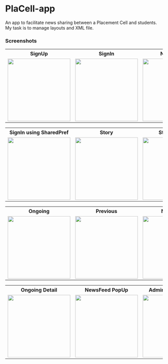 # PlaCell-app
An app to facilitate news sharing between a Placement Cell and students.
My task is to manage layouts and XML file.
### Screenshots
<table>
  <tbody>
    <tr>
      <th>SignUp</th>
      <th>SignIn</th>
      <th>NavDrawer</th>
    </tr>
    <tr>
      <td><img src="Screenshots/signup.png" width=200px/></td>
      <td><img src="Screenshots/signin.png" width=200px/></td>
      <td><img src="Screenshots/navbar.png" width=200px/></td>
    </tr>
  </tbody>
</table>

<table>
  <tbody>
    <tr>
      <th>SignIn using SharedPref</th>
      <th>Story</th>
      <th>Story PopUp</th>
    </tr>
    <tr>
      <td><img src="Screenshots/sharedpref.png" width=200px/></td>
      <td><img src="Screenshots/stories.png" width=200px/></td>
      <td><img src="Screenshots/storypopup.png" width=200px/></td>
    </tr>
  </tbody>
</table>

<table>
  <tbody>
    <tr>
      <th>Ongoing</th>
      <th>Previous</th>
      <th>NewsFeed</th>
    </tr>
    <tr>
      <td><img src="Screenshots/ongoing.png" width=200px/></td>
      <td><img src="Screenshots/previous.png" width=200px/></td>
      <td><img src="Screenshots/newsfeed.png" width=200px/></td>
    </tr>
  </tbody>
</table>

<table>
  <tbody>
    <tr>
      <th>Ongoing Detail</th>
      <th>NewsFeed PopUp</th>
      <th>Admin Delete PopUp</th>
    </tr>
    <tr>
      <td><img src="Screenshots/ongoingdetailed.png" width=200px/></td>
      <td><img src="Screenshots/newsfeedpopup.png" width=200px/></td>
      <td><img src="Screenshots/admindeletepopup.png" width=200px/></td>
    </tr>
  </tbody>
</table>
